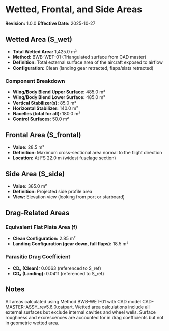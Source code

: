 # Wetted, Frontal, and Side Areas
**Revision:** 1.0.0
**Effective Date:** 2025-10-27

## Wetted Area (S_wet)
- **Total Wetted Area:** 1,425.0 m²
- **Method:** BWB-WET-01 (Triangulated surface from CAD master)
- **Definition:** Total external surface area of the aircraft exposed to airflow
- **Configuration:** Clean (landing gear retracted, flaps/slats retracted)

### Component Breakdown
- **Wing/Body Blend Upper Surface:** 485.0 m²
- **Wing/Body Blend Lower Surface:** 485.0 m²
- **Vertical Stabilizer(s):** 85.0 m²
- **Horizontal Stabilizer:** 140.0 m²
- **Nacelles (total for all):** 180.0 m²
- **Control Surfaces:** 50.0 m²

## Frontal Area (S_frontal)
- **Value:** 28.5 m²
- **Definition:** Maximum cross-sectional area normal to the flight direction
- **Location:** At FS 22.0 m (widest fuselage section)

## Side Area (S_side)
- **Value:** 385.0 m²
- **Definition:** Projected side profile area
- **View:** Elevation view (looking from port or starboard)

## Drag-Related Areas

### Equivalent Flat Plate Area (f)
- **Clean Configuration:** 2.85 m²
- **Landing Configuration (gear down, full flaps):** 18.5 m²

### Parasitic Drag Coefficient
- **CD₀ (Clean):** 0.0063 (referenced to S_ref)
- **CD₀ (Landing):** 0.0411 (referenced to S_ref)

## Notes
All areas calculated using Method BWB-WET-01 with CAD model CAD-MASTER-ASSY_rev5.6.0.catpart. Wetted area calculations include all external surfaces but exclude internal cavities and wheel wells. Surface roughness and excrescences are accounted for in drag coefficients but not in geometric wetted area.
